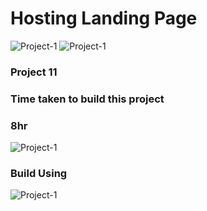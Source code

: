 # Hosting Landing Page
![Project-1](https://img.shields.io/badge/iNeuron-orange)
![Project-1](https://img.shields.io/badge/-Js--Full--Stack-success)
### Project 11

### Time taken to build this project
### 8hr

![Project-1](./Thumbnail.png)

### Build Using

![Project-1](https://img.shields.io/badge/HTML-CSS-green)